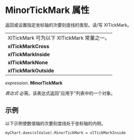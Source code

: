 
# MinorTickMark 属性

返回或设置指定坐标轴的次要刻度线的类型。读/写 XlTickMark。


||
|:-----|
|XlTickMark 可为以下 XlTickMark 常量之一。|
|**xlTickMarkCross**|
|**xlTickMarkInside**|
|**xlTickMarkNone**|
|**xlTickMarkOutside**|

 _expression_. **MinorTickMark**

 _表达式_ 必需。该表达式返回"应用于"列表中的一个对象。

## 示例

以下示例使数值轴的次要刻度线处于坐标轴的内侧。


```
myChart.Axes(xlValue).MinorTickMark = xlTickMarkInside
```

